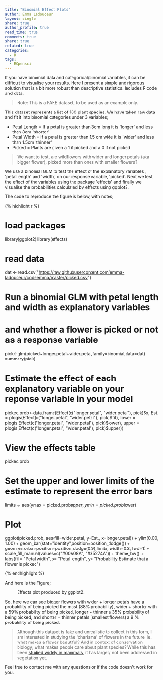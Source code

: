 ```yaml
---
title: "Binomial Effect Plots"
author: Emma Ladouceur 
layout: single
share: true
author_profile: true
read_time: true
comments: true
share: true
related: true
categories:
  - R
tags:
  - ROpensci
---
```


If you have binomial data and categorical/binomial variables, it can be difficult to visualise your results. Here I present a simple and rigorous solution that is a bit more robust than descriptive statistics. Includes R code and data.

> Note: This is a FAKE dataset, to be used as an example only. 

This dataset represents a list of 100 plant species. We have taken raw data and fit it into binomial categories under 3 variables;

* Petal Length = If a petal is greater than 3cm long it is 'longer' and less than 3cm 'shorter'
* Petal Width = If a petal is greater than 1.5 cm wide it is 'wider' and less than 1.5cm 'thinner' 
* Picked = Plants are given a 1 if picked and a 0 if not picked

> We want to test, are wildflowers with wider and longer petals (aka bigger flower), picked more than ones with smaller flowers?

We use a binomial GLM to test the effect of the explanatory variables , 'petal length' and 'width', on our response variable, 'picked'. Next we test the effect of the variables using the package 'effects' and finally we visualise the probabilities calculated by effects using ggplot2.

The code to reproduce the figure is below, with notes;


{% highlight r %}

# load packages
library(ggplot2)
library(effects)

# read data
dat <- read.csv("https://raw.githubusercontent.com/emma-ladouceur/codeemma/master/picked.csv")

# Run a binomial GLM with petal length and width as explanatory variables
# and whether a flower is picked or not as a response variable
pick<-glm(picked~longer.petal+wider.petal,family=binomial,data=dat)
summary(pick)

# Estimate the effect of each  explanatory variable on your reponse variable  in your model
picked.prob<-data.frame(Effect(c("longer.petal", "wider.petal"), pick)$x, 
                      Est. = plogis(Effect(c("longer.petal", "wider.petal"), pick)$fit), 
                      lower = plogis(Effect(c("longer.petal", "wider.petal"), pick)$lower),
                      upper = plogis(Effect(c("longer.petal", "wider.petal"), pick)$upper))

# View the effects table
picked.prob

# Set the upper and lower limits of the estimate to represent the error bars
limits <- aes(ymax = picked.prob$upper, ymin=picked.prob$lower)

# Plot
ggplot(picked.prob, aes(fill=wider.petal, y=Est., x=longer.petal)) + ylim(0.00, 1.00) + 
  geom_bar(stat="identity",position=position_dodge()) + geom_errorbar(position=position_dodge(0.9),limits, width=0.2, lwd=1) + 
  scale_fill_manual(values=c("#00A08A", "#35274A")) +  theme_bw() +
  labs(fill= "Petal width", x= "Petal length", y= "Probability Estimate that a flower is picked")
  
  
{% endhighlight %}


And here is the Figure;
<figure style="width: 550px" class="align-center">
  <img src="{{ site.url }}{{ site.baseurl }}/assets/images/posts/Picked.png" alt="">
  <figcaption>Effects plot produced by ggplot2.</figcaption>
</figure>

So, here we can see  bigger flowers with wider + longer petals have a probability of being  picked the most (88% probability), wider + shorter  with a 59% probability of being picked,  longer + thinner a 35% probability of being picked,  and shorter + thinner petals (smallest flowers) a 9 % probability of being picked.


> Although this dataset is fake and unrealistic to collect in this form, I am interested in studying the 'charisma' of flowers in the future; ie. what makes a flower beautiful? And in context of conservation biology; what makes people care about plant species? While this has been [studied widely in mammals](http://onlinelibrary.wiley.com/doi/10.1111/j.1755-263X.2012.00229.x/full), it has largely not been addressed in vegetation yet.


Feel free to contact me with any questions or if the code doesn't work for you.
